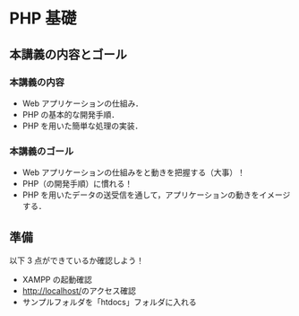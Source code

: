 # PHP 基礎

## 本講義の内容とゴール

### 本講義の内容

- Web アプリケーションの仕組み．
- PHP の基本的な開発手順．
- PHP を用いた簡単な処理の実装．

### 本講義のゴール

- Web アプリケーションの仕組みをと動きを把握する（大事）！
- PHP（の開発手順）に慣れる！
- PHP を用いたデータの送受信を通して，アプリケーションの動きをイメージする．

## 準備

以下 3 点ができているか確認しよう！

- XAMPP の起動確認
- [http://localhost/](http://localhost/)のアクセス確認
- サンプルフォルダを「htdocs」フォルダに入れる
